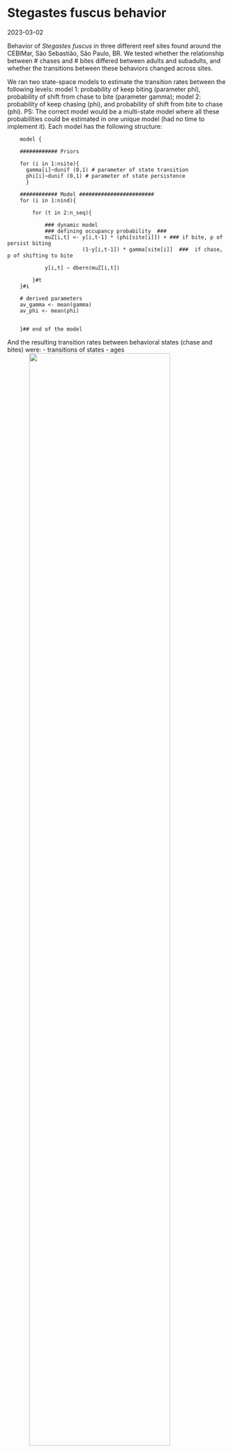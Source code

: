 Stegastes fuscus behavior
================
2023-03-02

Behavior of *Stegastes fuscus* in three different reef sites found
around the CEBIMar, São Sebastião, São Paulo, BR. We tested whether the
relationship between \# chases and \# bites differed between adults and
subadults, and whether the transitions between these behaviors changed
across sites.

<!-- README.md is generated from README.Rmd. Please edit that file -->
<!-- badges: start -->
<!-- badges: end -->

We ran two state-space models to estimate the transition rates between
the following levels: model 1: probability of keep biting (parameter
phi), probability of shift from chase to bite (parameter gamma); model
2: probability of keep chasing (phi), and probability of shift from bite
to chase (phi). PS: The correct model would be a multi-state model where
all these probabilities could be estimated in one unique model (had no
time to implement it). Each model has the following structure:


        model {
        
        ############ Priors
        
        for (i in 1:nsite){
          gamma[i]~dunif (0,1) # parameter of state transition
          phi[i]~dunif (0,1) # parameter of state persistence
          }
        
        ############ Model ########################
        for (i in 1:nind){
        
            for (t in 2:n_seq){
        
                ### dynamic model
                ### defining occupancy probability  ###
                muZ[i,t] <- y[i,t-1] * (phi[site[i]]) + ### if bite, p of persist biting
                            (1-y[i,t-1]) * gamma[site[i]]  ###  if chase, p of shifting to bite
                            
                y[i,t] ~ dbern(muZ[i,t])
        
            }#t
        }#i
        
        # derived parameters
        av_gamma <- mean(gamma)
        av_phi <- mean(phi)
        
        
        }## end of the model
        
        

And the resulting transition rates between behavioral states (chase and
bites) were: - transitions of states - ages
<img src="README_files/figure-gfm/unnamed-chunk-2-1.png" width="80%" height="80%" style="display: block; margin: auto;" />

Average rates

- transitions of states - sites
  <img src="README_files/figure-gfm/unnamed-chunk-4-1.png" width="80%" height="80%" style="display: block; margin: auto;" />

Averaged rates

Useful summary statistics

``` r
summary_stats
```

<img src="README_files/figure-gfm/unnamed-chunk-6-1.png" width="70%" height="70%" style="display: block; margin: auto;" />

Analysis of variance

No difference of \# bites among sites and ages

``` r
summary(aov (formula = sum_count~ age*site,
       data=data_anova_bites))
```

Higher number of chases among subadults

``` r
# no effect of site and age on bite rates 
summary(aov (formula = sum_count~ age*site,
             data=data_anova_chase))


plot_anova
```

<img src="README_files/figure-gfm/unnamed-chunk-8-1.png" width="70%" height="70%" style="display: block; margin: auto;" />

Relationship between foraging (bites) and persecution (chases) rates,
for adult and subadult damsel fish.

``` r
plot_cor
```

<img src="README_files/figure-gfm/unnamed-chunk-9-1.png" width="70%" height="70%" style="display: block; margin: auto;" />

The composition of chased species

``` r
plot_freq_chased
```

<img src="README_files/figure-gfm/unnamed-chunk-10-1.png" width="70%" height="70%" style="display: block; margin: auto;" />

<!-- badges: start -->
<!-- badges: end -->

#### These results were produced using the following software and associated packages:

    ## R version 4.2.2 (2022-10-31 ucrt)
    ## Platform: x86_64-w64-mingw32/x64 (64-bit)
    ## Running under: Windows 10 x64 (build 19044)
    ## 
    ## Matrix products: default
    ## 
    ## locale:
    ## [1] LC_COLLATE=Portuguese_Brazil.utf8  LC_CTYPE=Portuguese_Brazil.utf8   
    ## [3] LC_MONETARY=Portuguese_Brazil.utf8 LC_NUMERIC=C                      
    ## [5] LC_TIME=Portuguese_Brazil.utf8    
    ## 
    ## attached base packages:
    ## [1] stats     graphics  grDevices utils     datasets  methods   base     
    ## 
    ## other attached packages:
    ## [1] ggplot2_3.4.0     reshape_0.8.9     here_1.0.1        coda_0.19-4      
    ## [5] jagsUI_1.5.2.9002 tidyr_1.3.0       dplyr_1.1.0       lubridate_1.9.1  
    ## [9] readxl_1.4.1     
    ## 
    ## loaded via a namespace (and not attached):
    ##  [1] Rcpp_1.0.10       highr_0.10        plyr_1.8.8        cellranger_1.1.0 
    ##  [5] pillar_1.8.1      compiler_4.2.2    tools_4.2.2       digest_0.6.31    
    ##  [9] nlme_3.1-160      viridisLite_0.4.1 gtable_0.3.1      evaluate_0.20    
    ## [13] lifecycle_1.0.3   tibble_3.1.8      timechange_0.2.0  lattice_0.20-45  
    ## [17] mgcv_1.8-41       pkgconfig_2.0.3   rlang_1.0.6       Matrix_1.5-1     
    ## [21] cli_3.6.0         rstudioapi_0.14   yaml_2.3.7        parallel_4.2.2   
    ## [25] xfun_0.36         fastmap_1.1.0     withr_2.5.0       knitr_1.42       
    ## [29] generics_0.1.3    rjags_4-13        vctrs_0.5.2       rprojroot_2.0.3  
    ## [33] grid_4.2.2        tidyselect_1.2.0  glue_1.6.2        R6_2.5.1         
    ## [37] fansi_1.0.4       rmarkdown_2.20    farver_2.1.1      purrr_1.0.1      
    ## [41] magrittr_2.0.3    splines_4.2.2     scales_1.2.1      htmltools_0.5.4  
    ## [45] colorspace_2.1-0  labeling_0.4.2    utf8_1.2.2        munsell_0.5.0
